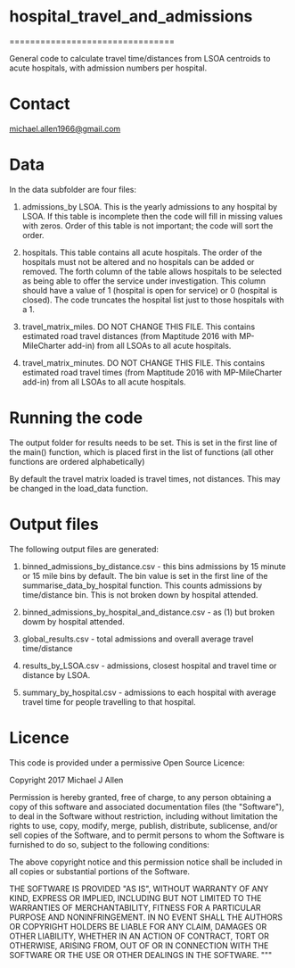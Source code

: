 # hospital_travel_and_admissions
================================

General code to calculate travel time/distances from LSOA centroids to acute hospitals, with
admission numbers per hospital.

Contact
=======
michael.allen1966@gmail.com


Data
====
In the data subfolder are four files:

1) admissions_by LSOA. This is the yearly admissions to any hospital by LSOA. If this table is
incomplete then the code will fill in missing values with zeros. Order of this table is not
important; the code will sort the order.

2) hospitals. This table contains all acute hospitals. The order of the hospitals must not be
altered and no hospitals can be added or removed. The forth column of the table allows hospitals
to be selected as being able to offer the service under investigation. This column should have a
value of 1 (hospital is open for service) or 0 (hospital is closed). The code truncates the hospital
list just to those hospitals with a 1.

3) travel_matrix_miles. DO NOT CHANGE THIS FILE. This contains estimated road travel distances (from
Maptitude 2016 with MP-MileCharter add-in) from all LSOAs to all acute hospitals.

4) travel_matrix_minutes. DO NOT CHANGE THIS FILE. This contains estimated road travel times (from
Maptitude 2016 with MP-MileCharter add-in) from all LSOAs to all acute hospitals.


Running the code
================
The output folder for results needs to be set. This is set in the first line of the main() function,
which is placed first in the list of functions (all other functions are ordered alphabetically)

By default the travel matrix loaded is travel times, not distances. This may be changed in the
load_data function.


Output files
============
The following output files are generated:

1) binned_admissions_by_distance.csv - this bins admissions by 15 minute or 15 mile bins by default.
The bin value is set in the first line of the summarise_data_by_hospital function. This counts
admissions by time/distance bin. This is not broken down by hospital attended.

2) binned_admissions_by_hospital_and_distance.csv - as (1) but broken dowm by hospital attended.

3) global_results.csv - total admissions and overall average travel time/distance

4) results_by_LSOA.csv - admissions, closest hospital and travel time or distance by LSOA.

5) summary_by_hospital.csv - admissions to each hospital with average travel time for people
travelling to that hospital.


Licence
=======

This code is provided under a permissive Open Source Licence:

Copyright 2017 Michael J Allen

Permission is hereby granted, free of charge, to any person obtaining a copy of
this software and associated documentation files (the "Software"), to deal in
the Software without restriction, including without limitation the rights to
use, copy, modify, merge, publish, distribute, sublicense, and/or sell copies
of the Software, and to permit persons to whom the Software is furnished to do
so, subject to the following conditions:

The above copyright notice and this permission notice shall be included in all
copies or substantial portions of the Software.

THE SOFTWARE IS PROVIDED "AS IS", WITHOUT WARRANTY OF ANY KIND, EXPRESS OR
IMPLIED, INCLUDING BUT NOT LIMITED TO THE WARRANTIES OF MERCHANTABILITY,
FITNESS FOR A PARTICULAR PURPOSE AND NONINFRINGEMENT. IN NO EVENT SHALL THE
AUTHORS OR COPYRIGHT HOLDERS BE LIABLE FOR ANY CLAIM, DAMAGES OR OTHER
LIABILITY, WHETHER IN AN ACTION OF CONTRACT, TORT OR OTHERWISE, ARISING FROM,
OUT OF OR IN CONNECTION WITH THE SOFTWARE OR THE USE OR OTHER DEALINGS IN THE
SOFTWARE.
"""
